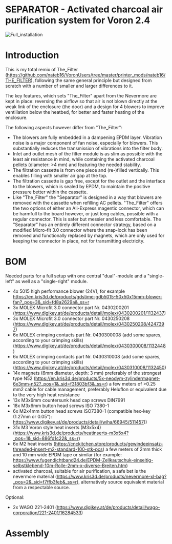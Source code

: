 # SEPARATOR - Activated charcoal air purification system for Voron 2.4

![Full_installation](https://github.com/thejiral/Separator-filtration_system/assets/62755624/00366042-8d77-4483-a73f-eb24123f4942)


# Introduction

This is my total remix of The_Filter (https://github.com/nateb16/VoronUsers/tree/master/printer_mods/nateb16/THE_FILTER), following the same general principle but designed from scratch with a number of smaller and larger differences to it.

The key features, which sets "The_Filter" apart from the Nevermore are kept in place: reversing the airflow so that air is not blown directly at the weak link of the enclosure (the door) and a design for 4 blowers to improve ventillation below the heatbed, for better and faster heating of the enclosure.

The following aspects however differ from "The_Filter": 

* The blowers are fully embedded in a dampening EPDM layer. Vibration noise is a major component of fan noise, especially for blowers. This substantially reduces the transmission of vibrations into the filter body. 
* Inlet and outlet mesh of the filter module is as slim as possible with the least air resistance in mind, while containing the activated charcoal pellets (diameter: >4 mm) and featuring the needed stability. 
* The filtration cassette is from one piece and (re-)filled vertically. This enables filling with smaller air gap at the top.
* The filtration cassette is gap free, except for the outlet and the interface to the blowers, which is sealed by EPDM, to maintain the positive pressure better within the cassette.
* Like "The_Filter" the "Separator" is designed in a way that blowers are removed with the cassette when refilling AC pellets. "The_Filter" offers the two options of either an Ali-Express magentic connector, which can be harmfull to the board however, or just long cables, possible with a regular connector. This is safer but messier and less comfortable. The "Separator" has an entirely different connector strategy, based on a modified Micro-fit 3.0 connector where the snap-lock has been removed and functionally replaced by magnets, which are only used for keeping the connector in place, not for transmitting electricity. 


# BOM

Needed parts for a full setup with one central "dual"-module and a "single-left" as well as a "single-right" module.

* 4x 5015 high performance blower (24V), for example https://en.kris3d.de/products/gdstime-gdb5015-50x50x15mm-blower-fan?_pos=3&_sid=fd8a2629a&_ss=r
* 3x MOLEX Microfit 3.0 connector part Nr. 0430200201 (https://www.digikey.at/de/products/detail/molex/0430200201/1132437)
* 3x MOLEX Microfit 3.0 connector part Nr. 0430250208 (https://www.digikey.at/de/products/detail/molex/0430250208/4247397)
* 6x MOLEX crimping contacts part Nr. 0430300008 (add some spares, according to your crimping skills) (https://www.digikey.at/de/products/detail/molex/0430300008/1132448)
* 6x MOLEX crimping contacts part Nr. 0430310008 (add some spares, according to your crimping skills) (https://www.digikey.at/de/products/detail/molex/0430310008/1132450)
* 14x magnets (6mm diameter, depth: 3 mm) preferably of the strongest type N52 (https://en.kris3d.de/products/5x-neodym-zylindermagnet-6x3mm-n52?_pos=1&_sid=f31803bf3&_ss=r)
a few meters of >0.25 mm2 cable for cable management, preferably Heluflon or equivalent due to the very high heat resistance
* 13x M3x6mm countersunk head cap screws DIN7991
* 18x M3x6mm button head screws ISO 7380-1
* 6x M2x4mm button head screws ISO7380-1 (compatible hex-key (1.27mm or 0.05"): https://www.digikey.at/de/products/detail/wiha/66945/511457))
* 31x M3 Voron style heat inserts (M3x5x4) (https://www.kris3d.de/products/heatinserts-m3x5x4?_pos=1&_sid=886fd1c22&_ss=r)
* 6x M2 heat inserts (https://cnckitchen.store/products/gewindeeinsatz-threaded-insert-m2-standard-100-stk-pcs)
a few meters of 2mm thick and 10 mm wide EPDM tape or similar (for example: https://www.fugendichtband24.de/EPDM-Zellkautschuk-einseitig-selbstklebend-10m-Rolle-2mm-x-diverse-Breiten.htm)
* activated charcoal, suitable for air purification, a safe bet is the nevermore material (https://www.kris3d.de/products/nevermore-xl-bag?_pos=2&_sid=f7ffb3feb&_ss=r), alternatively source equivalent material from a respectable source.

Optional:
* 2x WAGO 221-2401 (https://www.digikey.at/de/products/detail/wago-corporation/221-2401/16284533)


# Assembly





